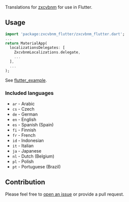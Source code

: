 Translations for [zxcvbnm](https://pub.dev/packages/zxcvbnm) for use in Flutter.

## Usage

```dart
import 'package:zxcvbnm_flutter/zxcvbnm_flutter.dart';
...
return MaterialApp(
  localizationsDelegates: [
    ZxcvbnmLocalizations.delegate,
    ...
  ],
  ...
);
```

See
[flutter_example](https://github.com/zeezooz/zxcvbnm_flutter/blob/main/example/flutter_example).

### Included languages

- `ar` - Arabic
- `cs` - Czech
- `de` - German
- `en` - English
- `es` - Spanish (Spain)
- `fi` - Finnish
- `fr` - French
- `id` - Indonesian
- `it` - Italian
- `ja` - Japanese
- `nl` - Dutch (Belgium)
- `pl` - Polish
- `pt` - Portuguese (Brazil)

## Contribution

Please feel free to
[open an issue](https://github.com/zeezooz/zxcvbnm_flutter/issues/new) or provide a pull
request.
